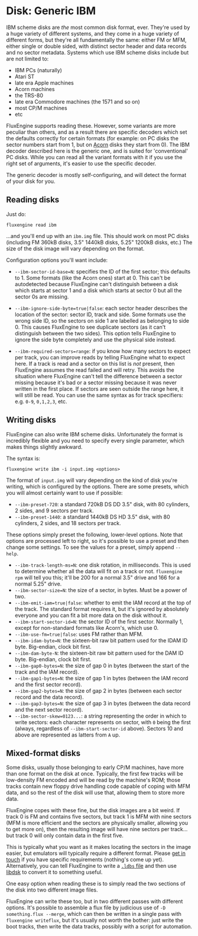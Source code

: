 Disk: Generic IBM
=================

IBM scheme disks are _the_ most common disk format, ever. They're used by a
huge variety of different systems, and they come in a huge variety of different
forms, but they're all fundamentally the same: either FM or MFM, either single
or double sided, with distinct sector header and data records and no sector
metadata. Systems which use IBM scheme disks include but are not limited to:

  - IBM PCs (naturally)
  - Atari ST
  - late era Apple machines
  - Acorn machines
  - the TRS-80
  - late era Commodore machines (the 1571 and so on)
  - most CP/M machines
  - etc

FluxEngine supports reading these. However, some variants are more peculiar
than others, and as a result there are specific decoders which set the defaults
correctly for certain formats (for example: on PC disks the sector numbers
start from 1, but on [Acorn](disk-acorndfs.md) disks they start from 0). The
IBM decoder described here is the generic one, and is suited for 'conventional'
PC disks. While you can read all the variant formats with it if you use the
right set of arguments, it's easier to use the specific decoder.

The generic decoder is mostly self-configuring, and will detect the format of
your disk for you.


Reading disks
-------------

Just do:

    fluxengine read ibm

...and you'll end up with an `ibm.img` file. This should work on most PC disks
(including FM 360kB disks, 3.5" 1440kB disks, 5.25" 1200kB disks, etc.) The size
of the disk image will vary depending on the format.

Configuration options you'll want include:

  - `--ibm-sector-id-base=N`: specifies the ID of the first sector; this defaults
	to 1. Some formats (like the Acorn ones) start at 0. This can't be
	autodetected because FluxEngine can't distinguish between a disk which
	starts at sector 1 and a disk which starts at sector 0 but all the sector
	0s are missing.

  - `--ibm-ignore-side-byte=true|false`: each sector header describes the location of the
	sector: sector ID, track and side. Some formats use the wrong side ID, so
	the sectors on side 1 are labelled as belonging to side 0. This causes
	FluxEngine to see duplicate sectors (as it can't distinguish between the
	two sides). This option tells FluxEngine to ignore the side byte completely
	and use the physical side instead.

  - `--ibm-required-sectors=range`: if you know how many sectors to expect per
	track, you can improve reads by telling FluxEngine what to expect here. If
	a track is read and a sector on this list is _not_ present, then FluxEngine
	assumes the read failed and will retry. This avoids the situation where
	FluxEngine can't tell the difference between a sector missing because it's
	bad or a sector missing because it was never written in the first place. If
	sectors are seen outside the range here, it will still be read. You can use
	the same syntax as for track specifiers: e.g. `0-9`, `0,1,2,3`, etc.


Writing disks
-------------

FluxEngine can also write IBM scheme disks. Unfortunately the format is
incredibly flexible and you need to specify every single parameter, which
makes things slightly awkward.

The syntax is:

    fluxengine write ibm -i input.img <options>

The format of `input.img` will vary depending on the kind of disk you're
writing, which is configured by the options. There are some presets, which
you will almost certainly want to use if possible:

  - `--ibm-preset-720`: a standard 720kB DS DD 3.5" disk, with 80 cylinders,
  2 sides, and 9 sectors per track.
  - `--ibm-preset-1440`: a standard 1440kB DS HD 3.5" disk, with 80
  cylinders, 2 sides, and 18 sectors per track.

These options simply preset the following, lower-level options. Note that
options are processed left to right, so it's possible to use a preset and
then change some settings. To see the values for a preset, simply append
`--help`.

  - `--ibm-track-length-ms=N`: one disk rotation, in milliseconds. This is used
  to determine whether all the data will fit on a track or not. `fluxengine
  rpm` will tell you this; it'll be 200 for a normal 3.5" drive and 166 for a
  normal 5.25" drive.
  - `--ibm-sector-size=N`: the size of a sector, in bytes. Must be a power of
  two.
  - `--ibm-emit-iam=true|false`: whether to emit the IAM record at the top of
  the track. The standard format requires it, but it's ignored by absolutely
  everyone and you can fit a bit more data on the disk without it.
  - `--ibm-start-sector-id=N`: the sector ID of the first sector. Normally 1,
  except for non-standard formats like Acorn's, which use 0.
  - `--ibm-use-fm=true|false`: uses FM rather than MFM.
  - `--ibm-idam-byte=N`: the sixteen-bit raw bit pattern used for the IDAM ID
  byte. Big-endian, clock bit first.
  - `--ibm-dam-byte-N`: the sixteen-bit raw bit pattern used for the DAM ID
  byte. Big-endian, clock bit first.
  - `--ibm-gap0-bytes=N`: the size of gap 0 in bytes (between the start of
  the track and the IAM record).
  - `--ibm-gap1-bytes=N`: the size of gap 1 in bytes (between the IAM record
  and the first sector record).
  - `--ibm-gap2-bytes=N`: the size of gap 2 in bytes (between each sector
  record and the data record).
  - `--ibm-gap3-bytes=N`: the size of gap 3 in bytes (between the data record
  and the next sector record).
  - `--ibm-sector-skew=0123...`: a string representing the order in which to
  write sectors: each character represents on sector, with `0` being the
  first (always, regardless of `--ibm-start-sector-id` above). Sectors 10 and
  above are represented as latters from `A` up.

Mixed-format disks
------------------

Some disks, usually those belonging to early CP/M machines, have more than one
format on the disk at once. Typically, the first few tracks will be low-density
FM encoded and will be read by the machine's ROM; those tracks contain new
floppy drive handling code capable of coping with MFM data, and so the rest of
the disk will use that, allowing them to store more data.

FluxEngine copes with these fine, but the disk images are a bit weird. If track
0 is FM and contains five sectors, but track 1 is MFM with nine sectors (MFM is
more efficient and the sectors are physically smaller, allowing you to get more
on), then the resulting image will have nine sectors per track... but track 0
will only contain data in the first five.

This is typically what you want as it makes locating the sectors in the image
easier, but emulators will typically require a different format. Please [get
in touch](https://github.com/davidgiven/fluxengine/issues/new) if you have
specific requirements (nothing's come up yet). Alternatively, you can tell
FluxEngine to write a [`.ldbs`
file](http://www.seasip.info/Unix/LibDsk/ldbs.html) and then use
[libdsk](http://www.seasip.info/Unix/LibDsk/) to convert it to something
useful.

One easy option when reading these is to simply read the two sections of the
disk into two different image files.

FluxEngine can write these too, but in two different passes with different
options. It's possible to assemble a flux file by judicious use of `-D
something.flux --merge`, which can then be written in a single pass with
`fluxengine writeflux`, but it's usually not worth the bother: just write the
boot tracks, then write the data tracks, possibly with a script for automation.
